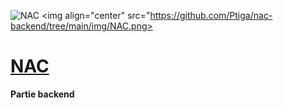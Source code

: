 ![NAC](https://github.com/Ptiga/nac-backend/tree/main/img/NAC.png)
<img align="center" src="https://github.com/Ptiga/nac-backend/tree/main/img/NAC.png></img>

# __<u>NAC</u>__


**Partie backend**
